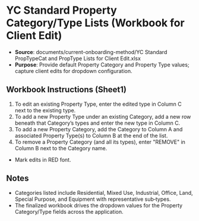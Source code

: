# YC Standard Property Category/Type Lists (Workbook for Client Edit)

- **Source**: documents/current-onboarding-method/YC Standard PropTypeCat and PropType Lists  for Client Edit.xlsx
- **Purpose**: Provide default Property Category and Property Type values; capture client edits for dropdown configuration.

## Workbook Instructions (Sheet1)
1. To edit an existing Property Type, enter the edited type in Column C next to the existing type.
2. To add a new Property Type under an existing Category, add a new row beneath that Category’s types and enter the new type in Column C.
3. To add a new Property Category, add the Category to Column A and associated Property Type(s) to Column B at the end of the list.
4. To remove a Property Category (and all its types), enter "REMOVE" in Column B next to the Category name.
- Mark edits in RED font.

## Notes
- Categories listed include Residential, Mixed Use, Industrial, Office, Land, Special Purpose, and Equipment with representative sub‑types.
- The finalized workbook drives the dropdown values for the Property Category/Type fields across the application.
